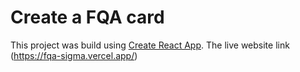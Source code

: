 # Create a FQA card

This project was build using [Create React App](https://github.com/facebook/create-react-app).
The live website link (https://fqa-sigma.vercel.app/)
